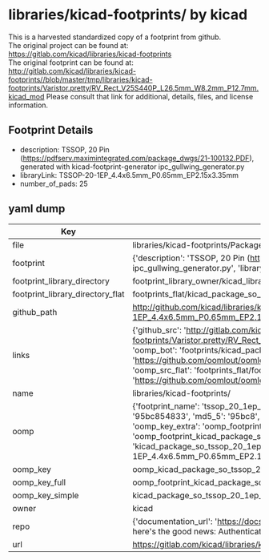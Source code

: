 # libraries/kicad-footprints/ by kicad  
This is a harvested standardized copy of a footprint from github.  
The original project can be found at:  
https://gitlab.com/kicad/libraries/kicad-footprints  
The original footprint can be found at:
http://gitlab.com/kicad/libraries/kicad-footprints//blob/master/tmp/libraries/kicad-footprints/Varistor.pretty/RV_Rect_V25S440P_L26.5mm_W8.2mm_P12.7mm.kicad_mod
Please consult that link for additional, details, files, and license information.  
## Footprint Details
* description: TSSOP, 20 Pin (https://pdfserv.maximintegrated.com/package_dwgs/21-100132.PDF), generated with kicad-footprint-generator ipc_gullwing_generator.py  
* libraryLink: TSSOP-20-1EP_4.4x6.5mm_P0.65mm_EP2.15x3.35mm  
* number_of_pads: 25  
## yaml dump  
| Key | Value |  
| --- | --- |  
| file | libraries/kicad-footprints/Package_SO.pretty/TSSOP-20-1EP_4.4x6.5mm_P0.65mm_EP2.15x3.35mm.kicad_mod |  
| footprint | {'description': 'TSSOP, 20 Pin (https://pdfserv.maximintegrated.com/package_dwgs/21-100132.PDF), generated with kicad-footprint-generator ipc_gullwing_generator.py', 'libraryLink': 'TSSOP-20-1EP_4.4x6.5mm_P0.65mm_EP2.15x3.35mm', 'number_of_pads': 25} |  
| footprint_library_directory | footprint_library_owner/kicad_libraries/kicad-footprints/ |  
| footprint_library_directory_flat | footprints_flat/kicad_package_so_tssop_20_1ep_4_4x6_5mm_p0_65mm_ep2_15x3_35mm/working |  
| github_path | http://github.com/kicad/libraries/kicad-footprints//blob/master/tmp/libraries/kicad-footprints/Package_SO.pretty/TSSOP-20-1EP_4.4x6.5mm_P0.65mm_EP2.15x3.35mm.kicad_mod |  
| links | {'github_src': 'http://gitlab.com/kicad/libraries/kicad-footprints//blob/master/tmp/libraries/kicad-footprints/Varistor.pretty/RV_Rect_V25S440P_L26.5mm_W8.2mm_P12.7mm.kicad_mod', 'github_src_repo': 'https://gitlab.com/kicad/libraries/kicad-footprints', 'oomp_bot': 'footprints/kicad_package_so_tssop_20_1ep_4_4x6_5mm_p0_65mm_ep2_15x3_35mm/working', 'oomp_bot_github': 'https://github.com/oomlout/oomlout_oomp_footprint_bot/tree/main/footprints/kicad_package_so_tssop_20_1ep_4_4x6_5mm_p0_65mm_ep2_15x3_35mm/working', 'oomp_src_flat': 'footprints_flat/footprints_flat/kicad_package_so_tssop_20_1ep_4_4x6_5mm_p0_65mm_ep2_15x3_35mm/working', 'oomp_src_flat_github': 'https://github.com/oomlout/oomlout_oomp_footprint_src/tree/main/footprints_flat/kicad_package_so_tssop_20_1ep_4_4x6_5mm_p0_65mm_ep2_15x3_35mm/working'} |  
| name | libraries/kicad-footprints/ |  
| oomp | {'footprint_name': 'tssop_20_1ep_4_4x6_5mm_p0_65mm_ep2_15x3_35mm', 'library_name': 'package_so', 'md5': '95bc8548330c362a7fd23f0f021459bc', 'md5_10': '95bc854833', 'md5_5': '95bc8', 'md5_6': '95bc85', 'oomp_key': 'oomp_kicad_package_so_tssop_20_1ep_4_4x6_5mm_p0_65mm_ep2_15x3_35mm', 'oomp_key_extra': 'oomp_footprint_kicad_package_so_tssop_20_1ep_4_4x6_5mm_p0_65mm_ep2_15x3_35mm', 'oomp_key_full': 'oomp_footprint_kicad_package_so_tssop_20_1ep_4_4x6_5mm_p0_65mm_ep2_15x3_35mm_95bc85', 'oomp_key_simple': 'kicad_package_so_tssop_20_1ep_4_4x6_5mm_p0_65mm_ep2_15x3_35mm', 'original_filename': 'libraries/kicad-footprints/Package_SO.pretty/TSSOP-20-1EP_4.4x6.5mm_P0.65mm_EP2.15x3.35mm.kicad_mod', 'owner_name': 'kicad'} |  
| oomp_key | oomp_kicad_package_so_tssop_20_1ep_4_4x6_5mm_p0_65mm_ep2_15x3_35mm |  
| oomp_key_full | oomp_footprint_kicad_package_so_tssop_20_1ep_4_4x6_5mm_p0_65mm_ep2_15x3_35mm |  
| oomp_key_simple | kicad_package_so_tssop_20_1ep_4_4x6_5mm_p0_65mm_ep2_15x3_35mm |  
| owner | kicad |  
| repo | {'documentation_url': 'https://docs.github.com/rest/overview/resources-in-the-rest-api#rate-limiting', 'message': "API rate limit exceeded for 84.66.173.59. (But here's the good news: Authenticated requests get a higher rate limit. Check out the documentation for more details.)"} |  
| url | https://gitlab.com/kicad/libraries/kicad-footprints |  

